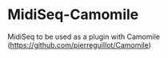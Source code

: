 # MidiSeq-Camomile
MidiSeq to be used as a plugin with Camomile (https://github.com/pierreguillot/Camomile)
